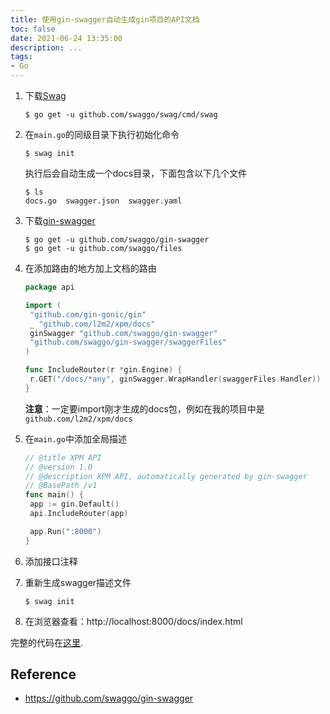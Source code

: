 ```yaml
---
title: 使用gin-swagger自动生成gin项目的API文档
toc: false
date: 2021-06-24 13:35:00
description: ...
tags:
- Go
---
```


1. 下载[Swag](https://github.com/swaggo/swag)

   ```shell
   $ go get -u github.com/swaggo/swag/cmd/swag
   ```

2. 在`main.go`的同级目录下执行初始化命令

   ```shell
   $ swag init
   ```

   执行后会自动生成一个docs目录，下面包含以下几个文件

   ```shell
   $ ls
   docs.go  swagger.json  swagger.yaml
   ```

3. 下载[gin-swagger](https://github.com/swaggo/gin-swagger)

   ```shell
   $ go get -u github.com/swaggo/gin-swagger
   $ go get -u github.com/swaggo/files
   ```

4. 在添加路由的地方加上文档的路由

   ```go
   package api
   
   import (
   	"github.com/gin-gonic/gin"
   	_ "github.com/l2m2/xpm/docs"
   	ginSwagger "github.com/swaggo/gin-swagger"
   	"github.com/swaggo/gin-swagger/swaggerFiles"
   )
   
   func IncludeRouter(r *gin.Engine) {
   	r.GET("/docs/*any", ginSwagger.WrapHandler(swaggerFiles.Handler))
   }
   ```

   **注意**：一定要import刚才生成的docs包，例如在我的项目中是`github.com/l2m2/xpm/docs`

5. 在`main.go`中添加全局描述

   ```go
   // @title XPM API
   // @version 1.0
   // @description XPM API, automatically generated by gin-swagger
   // @BasePath /v1
   func main() {
   	app := gin.Default()
   	api.IncludeRouter(app)
   
   	app.Run(":8000")
   }
   ```

6. 添加接口注释

7. 重新生成swagger描述文件

   ```shell
   $ swag init
   ```

8. 在浏览器查看：http://localhost:8000/docs/index.html

完整的代码在[这里](https://github.com/l2m2/xpm).

## Reference

- https://github.com/swaggo/gin-swagger